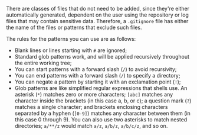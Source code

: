 There are classes of files that do not need to be added, since they're either automatically generated, dependent on the user using the repository or log files that may contain sensitive data. Therefore, a `.gitignore` file has either the name of the files or patterns that exclude such files.

The rules for the patterns you can use are as follows:

- Blank lines or lines starting with `#` are ignored;
- Standard glob patterns work, and will be applied recursively throughout the entire working tree;
- You can start patterns with a forward slash (`/`) to avoid recursivity;
- You can end patterns with a forward slash (`/`) to specify a directory;
- You can negate a pattern by starting it with an exclamation point (`!`);
- Glob patterns are like simplified regular expressions that shells use. An asterisk (`*`) matches zero or more characters; `[abc]` matches any character inside the brackets (in this case a, b, or c); a question mark (`?`) matches a single character; and brackets enclosing characters separated by a hyphen (`[0-9]`) matches any character between them (in this case 0 through 9). You can also use two asterisks to match nested directories; `a/**/z` would match `a/z`, `a/b/z`, `a/b/c/z`, and so on.


